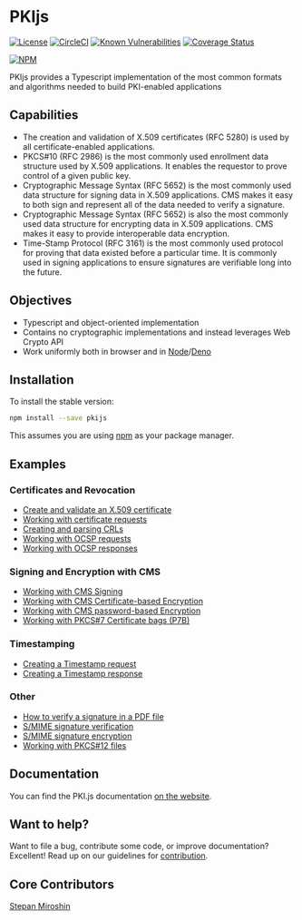 # PKIjs

[![License](https://img.shields.io/badge/license-BSD-green.svg?style=flat)](https://github.com/PeculiarVentures/PKI.js/blob/master/LICENSE)
[![CircleCI](https://circleci.com/gh/PeculiarVentures/PKI.js/tree/master.svg?style=svg)](https://circleci.com/gh/PeculiarVentures/PKI.js/tree/master)
 [![Known Vulnerabilities](https://snyk.io/test/github/PeculiarVentures/PKI.js/badge.svg)](https://snyk.io/test/github/PeculiarVentures/PKI.js) [![Coverage Status](https://coveralls.io/repos/github/PeculiarVentures/PKI.js/badge.svg)](https://coveralls.io/github/PeculiarVentures/PKI.js)

[![NPM](https://nodei.co/npm/pkijs.png?downloads=true&downloadRank=true)](https://nodei.co/npm/pkijs/)

PKIjs provides a Typescript implementation of the most common formats and algorithms needed to build PKI-enabled applications

## Capabilities

- The creation and validation of X.509 certificates (RFC 5280) is used by all certificate-enabled applications.
- PKCS#10 (RFC 2986) is the most commonly used enrollment data structure used by X.509 applications. It enables the requestor to prove control of a given public key.
- Cryptographic Message Syntax (RFC 5652) is the most commonly used data structure for signing data in X.509 applications. CMS makes it easy to both sign and represent all of the data needed to verify a signature.
- Cryptographic Message Syntax (RFC 5652) is also the most commonly used data structure for encrypting data in X.509 applications. CMS makes it easy to provide interoperable data encryption.
- Time-Stamp Protocol (RFC 3161) is the most commonly used protocol for proving that data
existed before a particular time. It is commonly used in signing applications to ensure signatures are verifiable long into the future.

## Objectives
- Typescript and object-oriented implementation
- Contains no cryptographic implementations and instead leverages Web Crypto API
- Work uniformly both in browser and in [Node](https://nodejs.org/)/[Deno](https://deno.com/)

## Installation

To install the stable version:

```bash
npm install --save pkijs
```

This assumes you are using [npm](https://www.npmjs.com/) as your package manager.


## Examples

### Certificates and Revocation

- [Create and validate an X.509 certificate](https://pkijs.org/examples/CertificateComplexExample/X509_cert_complex_example.html)
- [Working with certificate requests](https://pkijs.org/examples/PKCS10ComplexExample/PKCS10_complex_example.html)
- [Creating and parsing CRLs](https://pkijs.org/examples/CRLComplexExample/CRL_complex_example.html)
- [Working with OCSP requests](https://pkijs.org/examples/OCSPRequestComplexExample/OCSP_req_complex_example.html)
- [Working with OCSP responses](https://pkijs.org/examples/OCSPResponseComplexExample/OCSP_resp_complex_example.html)

### Signing and Encryption with CMS

- [Working with CMS Signing](https://pkijs.org/examples/CMSSignedComplexExample/CMSSigned_complex_example.html)
- [Working with CMS Certificate-based Encryption](https://pkijs.org/examples/HowToEncryptCMSviaCertificate/CMSEnvelopedExample.html)
- [Working with CMS password-based Encryption](https://pkijs.org/examples/HowToEncryptCMSviaPassword/CMSEnvelopedPreDefineDataExample.html)
- [Working with PKCS#7 Certificate bags (P7B)](https://pkijs.org/examples/P7BSimpleExample/P7BSimpleExample.html)

### Timestamping
- [Creating a Timestamp request](https://pkijs.org/examples/TSPRequestComplexExample/TSP_req_complex_example.html)
- [Creating a Timestamp response](https://pkijs.org/examples/TSPResponseComplexExample/TSP_resp_complex_example.html)

### Other
- [How to verify a signature in a PDF file](https://pkijs.org/examples/PDFExample/PDFexample.html)
- [S/MIME signature verification](https://pkijs.org/examples/SMIMEVerificationExample/SMIMEexample.html)
- [S/MIME signature encryption](https://pkijs.org/examples/SMIMEEncryptionExample/SMIMEEncryptionExample.html)
- [Working with PKCS#12 files](https://pkijs.org/examples/PKCS12SimpleExample/PKCS12SimpleExample.html)

## Documentation
You can find the PKI.js documentation [on the website](https://pkijs.org/docs).

## Want to help?
Want to file a bug, contribute some code, or improve documentation? Excellent! Read up on our guidelines for [contribution](https://github.com/PeculiarVentures/PKI.js/blob/master/CONTRIBUTING.md).

## Core Contributors
[Stepan Miroshin](https://github.com/microshine)
